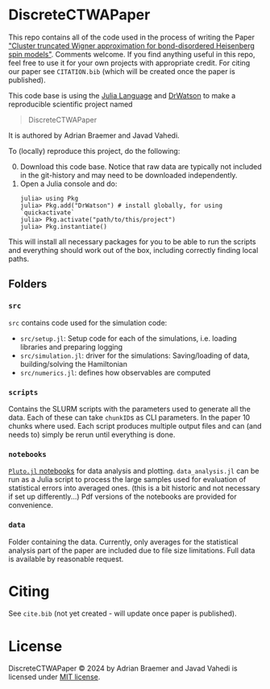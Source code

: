 # DiscreteCTWAPaper

This repo contains all of the code used in the process of writing the Paper ["Cluster truncated Wigner approximation for bond-disordered Heisenberg spin models"](). Comments welcome. If you find anything useful in this repo, feel free to use it for your own projects with appropriate credit. For citing our paper see `CITATION.bib` (which will be created once the paper is published).

This code base is using the [Julia Language](https://julialang.org/) and
[DrWatson](https://juliadynamics.github.io/DrWatson.jl/stable/)
to make a reproducible scientific project named
> DiscreteCTWAPaper

It is authored by Adrian Braemer and Javad Vahedi.

To (locally) reproduce this project, do the following:

0. Download this code base. Notice that raw data are typically not included in the
   git-history and may need to be downloaded independently.
1. Open a Julia console and do:
   ```
   julia> using Pkg
   julia> Pkg.add("DrWatson") # install globally, for using `quickactivate`
   julia> Pkg.activate("path/to/this/project")
   julia> Pkg.instantiate()
   ```

This will install all necessary packages for you to be able to run the scripts and
everything should work out of the box, including correctly finding local paths.

## Folders

### `src`
`src` contains code used for the simulation code:
 - `src/setup.jl`: Setup code for each of the simulations, i.e. loading libraries and preparing logging
 - `src/simulation.jl`: driver for the simulations: Saving/loading of data, building/solving the Hamiltonian
 - `src/numerics.jl`: defines how observables are computed

 ### `scripts`
 Contains the SLURM scripts with the parameters used to generate all the data. Each of these can take `chunkID`s as CLI parameters. In the paper 10 chunks where used. Each script produces multiple output files and can (and needs to) simply be rerun until everything is done.

 ### `notebooks`
 [`Pluto.jl` notebooks](https://plutojl.org/) for data analysis and plotting. `data_analysis.jl` can be run as a Julia script to process the large samples used for evaluation of statistical errors into averaged ones. (this is a bit historic and not necessary if set up differently...)
 Pdf versions of the notebooks are provided for convenience.

 ### `data`
Folder containing the data. Currently, only averages for the statistical analysis part of the paper are included due to file size limitations. Full data is available by reasonable request.

# Citing
See `cite.bib` (not yet created - will update once paper is published).

# License
DiscreteCTWAPaper © 2024 by Adrian Braemer and Javad Vahedi is licensed under [MIT license](https://opensource.org/license/mit).
